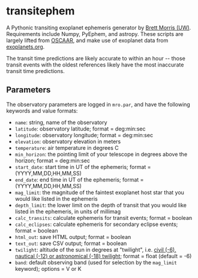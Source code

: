 transitephem
============

A Pythonic transiting exoplanet ephemeris generator by [Brett Morris (UW)](http://staff.washington.edu/bmmorris/). Requirements include Numpy, PyEphem, and astropy. These scripts are largely lifted from [OSCAAR](http://oscaar.github.io/OSCAAR/), and make use of exoplanet data from [exoplanets.org](http://exoplanets.org/). 

The transit time predictions are likely accurate to within an hour -- those transit events with the oldest references likely have the most inaccurate transit time predictions.

Parameters
----------
The observatory parameters are logged in `mro.par`, and have the following keywords and value formats:
* `name`: string, name of the observatory
* `latitude`: observatory latitude; format = deg:min:sec
* `longitude`: observatory longitude; format = deg:min:sec
* `elevation`: observatory elevation in meters
* `temperature`: air temperature in degrees C
* `min_horizon`: the pointing limit of your telescope in degrees above the horizon; format = deg:min:sec
* `start_date`: start time in UT of the ephemeris; format = (YYYY,MM,DD,HH,MM,SS)
* `end_date`: end time in UT of the ephemeris; format = (YYYY,MM,DD,HH,MM,SS)
* `mag_limit`: the magnitude of the faintest exoplanet host star that you would like listed in the ephemeris
* `depth_limit`: the lower limit on the depth of transit that you would like listed in the ephemeris, in units of millimag
* `calc_transits`: calculate ephemeris for transit events; format = boolean
* `calc_eclipses`: calculate ephemeris for secondary eclipse events; format = boolean
* `html_out`: save HTML output; format = boolean
* `text_out`: save CSV output; format = boolean
* `twilight`: altitude of the sun in degrees at "twilight", i.e. [civil (-6), nautical (-12) or astronomical (-18) twilight](http://en.wikipedia.org/wiki/Twilight#Definitions); format = float (default = -6)
* `band`: default observing band (used for selection by the `mag_limit` keyword); options = V or K
